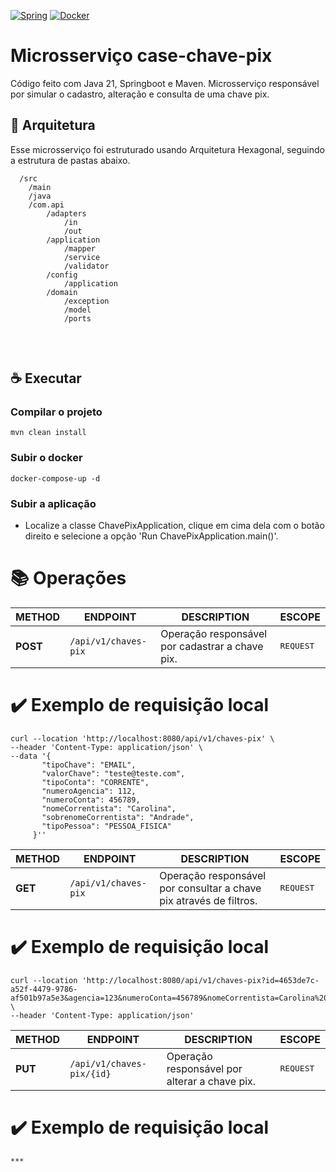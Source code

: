 [![Spring](https://img.shields.io/badge/-Spring-%236DB33F?logo=Spring&logoColor=%23FFF)](https://spring.io/)
[![Docker](https://img.shields.io/badge/-Docker-%232496ED?logo=Docker&logoColor=%23FFF)](https://www.docker.com/)

# Microsserviço case-chave-pix

Código feito com Java 21, Springboot e Maven.
Microsserviço responsável por simular o cadastro, alteração e consulta de uma chave pix.

## 📐 Arquitetura

Esse microsserviço foi estruturado usando Arquitetura Hexagonal, seguindo a estrutura de pastas abaixo.

```
  /src
    /main
    /java
    /com.api
        /adapters
            /in
            /out
        /application
            /mapper
            /service
            /validator
        /config
            /application
        /domain            
            /exception
            /model
            /ports           
       
```

<br/>

## ☕ Executar

### Compilar o projeto

```
mvn clean install
```

### Subir o docker
```
docker-compose-up -d
```

### Subir a aplicação
- Localize a classe ChavePixApplication, clique em cima dela com o botão direito e selecione a opção 'Run ChavePixApplication.main()'.

# 📚 Operações


| METHOD | ENDPOINT           | DESCRIPTION                                     | ESCOPE |
| --- |--------------------|-------------------------------------------------| --- |
| **POST** | `/api/v1/chaves-pix` | Operação responsável por cadastrar a chave pix. | <kbd>REQUEST</kbd>

# ✔️ Exemplo de requisição local
```
curl --location 'http://localhost:8080/api/v1/chaves-pix' \
--header 'Content-Type: application/json' \
--data '{
       "tipoChave": "EMAIL",
       "valorChave": "teste@teste.com",
       "tipoConta": "CORRENTE",
       "numeroAgencia": 112,
       "numeroConta": 456789,
       "nomeCorrentista": "Carolina",
       "sobrenomeCorrentista": "Andrade",
       "tipoPessoa": "PESSOA_FISICA"
     }''
```
| METHOD | ENDPOINT           | DESCRIPTION                                     | ESCOPE |
| --- |--------------------|-------------------------------------------------| --- |
| **GET** | `/api/v1/chaves-pix` | Operação responsável por consultar a chave pix através de filtros. | <kbd>REQUEST</kbd>

# ✔️ Exemplo de requisição local
```
curl --location 'http://localhost:8080/api/v1/chaves-pix?id=4653de7c-a52f-4479-9786-af501b97a5e3&agencia=123&numeroConta=456789&nomeCorrentista=Carolina%20Andrade' \
--header 'Content-Type: application/json'
```

| METHOD | ENDPOINT           | DESCRIPTION                                     | ESCOPE |
| --- |--------------------|-------------------------------------------------| --- |
| **PUT** | `/api/v1/chaves-pix/{id}` | Operação responsável por alterar a chave pix. | <kbd>REQUEST</kbd>

# ✔️ Exemplo de requisição local
```
***
```

